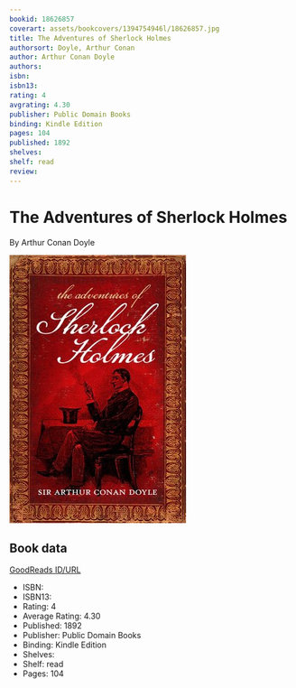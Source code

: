 ```yaml
---
bookid: 18626857
coverart: assets/bookcovers/1394754946l/18626857.jpg
title: The Adventures of Sherlock Holmes
authorsort: Doyle, Arthur Conan
author: Arthur Conan Doyle
authors: 
isbn: 
isbn13: 
rating: 4
avgrating: 4.30
publisher: Public Domain Books
binding: Kindle Edition
pages: 104
published: 1892
shelves: 
shelf: read
review: 
---
```


# The Adventures of Sherlock Holmes

By Arthur Conan Doyle

![](../../assets/bookcovers/1394754946l/18626857.jpg)

## Book data

[GoodReads ID/URL](https://www.goodreads.com/book/show/18626857)

- ISBN: 
- ISBN13: 
- Rating: 4
- Average Rating: 4.30
- Published: 1892
- Publisher: Public Domain Books
- Binding: Kindle Edition
- Shelves: 
- Shelf: read
- Pages: 104

